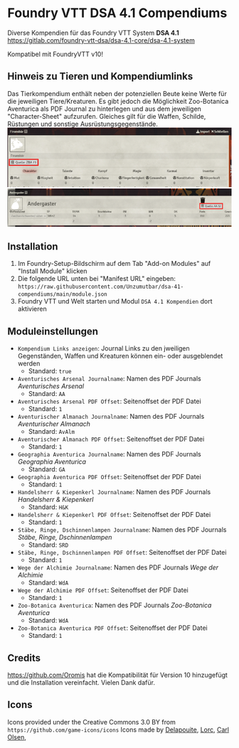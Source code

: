 # Foundry VTT DSA 4.1 Compendiums

Diverse Kompendien für das Foundry VTT System **DSA 4.1**  
https://gitlab.com/foundry-vtt-dsa/dsa-4.1-core/dsa-4.1-system

Kompatibel mit FoundryVTT v10!


## Hinweis zu Tieren und Kompendiumlinks
Das Tierkompendium enthält neben der potenziellen Beute keine Werte für die jeweiligen Tiere/Kreaturen. 
Es gibt jedoch die Möglichkeit Zoo-Botanica Aventurica als PDF Journal zu hinterlegen und aus dem jeweiligen "Character-Sheet" aufzurufen.
Gleiches gilt für die Waffen, Schilde, Rüstungen und sonstige Ausrüstungsgegenstände.  
![](img/characterSourceBookLink.png)
![](img/meleeWeaponSourceBookLink.png)


## Installation

1. Im Foundry-Setup-Bildschirm auf dem Tab "Add-on Modules" auf "Install Module" klicken
2. Die folgende URL unten bei "Manifest URL" eingeben: `https://raw.githubusercontent.com/Unzumutbar/dsa-41-compendiums/main/module.json`
3. Foundry VTT und Welt starten und Modul `DSA 4.1 Kompendien` dort aktivieren


## Moduleinstellungen

- `Kompendium Links anzeigen`: Journal Links zu den jweiligen Gegenständen, Waffen und Kreaturen können ein- oder ausgeblendet werden
  - Standard: `true`
- `Aventurisches Arsenal Journalname`: Namen des PDF Journals *Aventurisches Arsenal* 
  - Standard: `AA`
- `Aventurisches Arsenal PDF Offset`: Seitenoffset der PDF Datei
  - Standard: `1`
- `Aventurischer Almanach Journalname`: Namen des PDF Journals *Aventurischer Almanach* 
  - Standard: `AvAlm`
- `Aventurischer Almanach PDF Offset`: Seitenoffset der PDF Datei
  - Standard: `1`
- `Geographia Aventurica Journalname`: Namen des PDF Journals *Geographia Aventurica* 
  - Standard: `GA`
- `Geographia Aventurica PDF Offset`: Seitenoffset der PDF Datei
  - Standard: `1`
- `Handelsherr & Kiepenkerl Journalname`: Namen des PDF Journals *Handelsherr & Kiepenkerl* 
  - Standard: `H&K`
- `Handelsherr & Kiepenkerl PDF Offset`: Seitenoffset der PDF Datei
  - Standard: `1`
- `Stäbe, Ringe, Dschinnenlampen Journalname`: Namen des PDF Journals *Stäbe, Ringe, Dschinnenlampen* 
  - Standard: `SRD`
- `Stäbe, Ringe, Dschinnenlampen PDF Offset`: Seitenoffset der PDF Datei
  - Standard: `1`
- `Wege der Alchimie Journalname`: Namen des PDF Journals *Wege der Alchimie* 
  - Standard: `WdA`
- `Wege der Alchimie PDF Offset`: Seitenoffset der PDF Datei
  - Standard: `1`
- `Zoo-Botanica Aventurica`: Namen des PDF Journals *Zoo-Botanica Aventurica* 
  - Standard: `WdA`
- `Zoo-Botanica Aventurica PDF Offset`: Seitenoffset der PDF Datei
  - Standard: `1`


## Credits

https://github.com/Oromis hat die Kompatibilität für Version 10 hinzugefügt und die Installation vereinfacht.
Vielen Dank dafür.

## Icons

Icons provided under the Creative Commons 3.0 BY from `https://github.com/game-icons/icons`
Icons made by [Delapouite](https://delapouite.com/), [Lorc](https://lorcblog.blogspot.com/), [Carl Olsen](https://twitter.com/unstoppableCarl),
